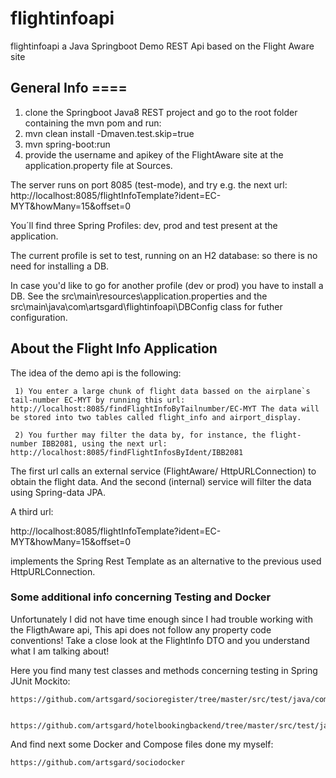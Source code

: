 # flightinfoapi

flightinfoapi a Java Springboot Demo REST Api based on the Flight Aware site

## General Info ====

  1) clone the Springboot Java8 REST project and go to the root folder containing the mvn pom and run:
  2) mvn clean install -Dmaven.test.skip=true
  3) mvn spring-boot:run
  4) provide the username and apikey of the FlightAware site at the application.property file at Sources.

  The server runs on port 8085 (test-mode), and try e.g. the next url: http://localhost:8085/flightInfoTemplate?ident=EC-MYT&howMany=15&offset=0
  
  You´ll find three Spring Profiles: dev, prod and test present at the application.
  
  The current profile is set to test, running on an H2 database: so there is no need for installing a DB.
  
  In case you'd like to go for another profile (dev or prod) you have to install a DB. See the src\main\resources\application.properties and the src\main\java\com\artsgard\flightinfoapi\DBConfig class for futher configuration.
  
 ## About the Flight Info Application
 
 The idea of the demo api is the following:
 
     1) You enter a large chunk of flight data bassed on the airplane`s tail-number EC-MYT by running this url: http://localhost:8085/findFlightInfoByTailnumber/EC-MYT The data will be stored into two tables called flight_info and airport_display.
     
     2) You further may filter the data by, for instance, the flight-number IBB2081, using the next url: http://localhost:8085/findFlightInfosByIdent/IBB2081 

The first url calls an external service (FlightAware/ HttpURLConnection) to obtain the flight data. And the second (internal) service will filter the data using Spring-data JPA. 

A third url:

  http://localhost:8085/flightInfoTemplate?ident=EC-MYT&howMany=15&offset=0
  
implements the Spring Rest Template as an alternative to the previous used HttpURLConnection.

 ### Some additional info concerning Testing and Docker
 
Unfortunately I did not have time enough since I had trouble working with the FligthAware api, This api does not follow any property code conventions! Take a close look at the FlightInfo DTO and you understand what I am talking about!

Here you find many test classes and methods concerning testing in Spring JUnit Mockito:

    https://github.com/artsgard/socioregister/tree/master/src/test/java/com/artsgard/socioregister
    

    https://github.com/artsgard/hotelbookingbackend/tree/master/src/test/java/com/artsgard/hotelbookingbackend
    

And find next some Docker and Compose files done my myself:

    https://github.com/artsgard/sociodocker
    





